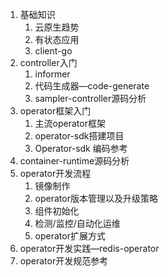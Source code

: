 





1. 基础知识
   1. 云原生趋势
   2. 有状态应用
   3. client-go
2. controller入门
   1. informer
   2. 代码生成器—code-generate
   3. sampler-controller源码分析
3. operator框架入门
   1. 主流operator框架
   2. operator-sdk搭建项目
   3. Operator-sdk 编码参考
4. container-runtime源码分析
5. operator开发流程
   1. 镜像制作
   2. operator版本管理以及升级策略
   3. 组件初始化
   4. 检测/监控/自动化运维
   5. operator扩展方式
6. operator开发实践—redis-operator
7. operator开发规范参考

